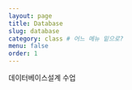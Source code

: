 ```yaml
---
layout: page
title: Database
slug: database
category: class # 어느 메뉴 밑으로?
menu: false
order: 1
---
```

데이터베이스설계 수업